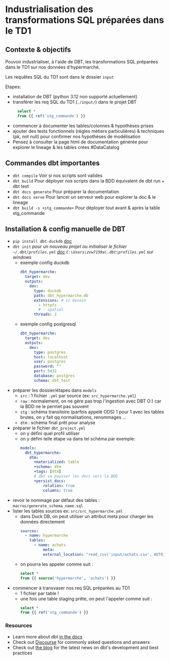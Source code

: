 # Industrialisation des transformations SQL préparées dans le TD1

## Contexte & objectifs

Pouvoir industrialiser, à l'aide de DBT, les transformations SQL préparées dans le TD1 sur nos données d'hypermarché.

Les requêtes SQL du TD1 sont dans le dossier `input`

Etapes:
- installation de DBT (python 3.12 non supporté actuellement)
- transférer les req SQL du TD1 (`./input/`) dans le projet DBT
  ```sql
    select *
    from {{ ref('stg_commande') }}
    ```
- commencer à documenter les tables/colonnes & hypothèses prises
- ajouter des tests fonctionnels (règles métiers particulières) & techniques (pk, not null)
  pour confirmer nos hypothèses de modélisation
- Pensez à consulter la page html de documentation générée pour explorer le lineage & les tables crées
  #DataCatalog

## Commandes dbt importantes

- `dbt compile`
  Voir si nos scripts sont valides
- `dbt build`
  Pour déployer nos scripts dans la BDD
  équivalent de dbt run + dbt test
- `dbt docs generate`
  Pour préparer la documentation
- `dbt docs serve`
  Pour lancer un serveur web pour explorer la doc & le lineage
- `dbt build -s +stg_commande+`
  Pour déployer tout avant & après la table stg_commande

## Installation & config manuelle de DBT

- `pip install dbt-duckdb` [doc](https://github.com/duckdb/dbt-duckdb)
- `dbt init`
  *pour un nouveau projet ou initialiser le fichier `~/.dbt/profiles.yml` [doc](https://docs.getdbt.com/docs/configure-your-profile)*
  *`C:\Users\zvw7159a\.dbt\profiles.yml` sur windows*
    - exemple config duckdb
        ``` yml
        dbt_hypermarche:
          target: dev
          outputs:
            dev:
              type: duckdb
              path: dbt_hypermarche.db
              extensions: # si besoin
                - httpfs
                # - spatial
              threads: 2
        ```
    - exemple config postgresql
        ``` yml
        dbt_hypermarche:
          target: dev
          outputs:
            dev:
              type: postgres
              host: localhost
              user: postgres
              password: ""
              port: 5432
              database: postgres
              schema: dbt_test
        ```
- préparer les dossier/étapes dans `models`
  - `src` : 1 fichier `.yml` par source (ex: `src_hypermarche.yml`)
  - `raw` : normalement, on ne gère pas trop l'ingestion avec DBT O:) car la BDD ne le permet pas souvent
  - `stg` : schéma transitoire (parfois appelé ODS) 1 pour 1 avec les tables brutes, on y fait qq normalisations, renommages ...
  - `dtm` : schéma final prêt pour analyse
- préparer le fichier `dbt_project.yml`
  - on y défini quel profil utiliser
  - on y défini telle étape va dans tel schéma
    par exemple:
    ``` yml
    models:
      dbt_hypermarche:
        dtm:
          +materialized: table
          +schema: dtm
          +tags: [dtm]
          # dbt va pousser les docs vers la BDD
          +persist_docs:
              relation: true
              columns: true
    ```
- revoir le nommage par défaut des tables : `macros/generate_schema_name.sql`
- lister les tables sources ex: `src/src_hypermarche.yml`
  - dans Duck DB, on peut utiliser un attribut meta pour charger les données directement
    ```yml
    sources:
      - name: hypermarche
        tables:
          - name: achats
              meta:
              external_location: "read_csv('input/achats.csv', AUTO_DETECT=TRUE, header=true, all_varchar=true)"
    ```
  - on pourra les appeler comme suit :
    ```sql
    select *
    from {{ source('hypermarche', 'achats') }}
    ```
- commencer à transvaser nos req SQL préparées au TD1
  - 1 fichier par table !
  - une fois une table staging prête, on peut l'appeler comme suit :
    ```sql
    select *
    from {{ ref('stg_commande') }}
    ```

### Resources

- Learn more about dbt [in the docs](https://docs.getdbt.com/docs/introduction)
- Check out [Discourse](https://discourse.getdbt.com/) for commonly asked questions and answers
- Check out [the blog](https://blog.getdbt.com/) for the latest news on dbt's development and best practices
